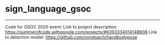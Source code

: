 # sign_language_gsoc

------
Code for GSOC 2020 event:
Link to project description: https://summerofcode.withgoogle.com/projects/#6393334014148608
Link to detection model: https://github.com/rongtuech/handbodypose
